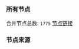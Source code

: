 ### 所有节点
合并节点总数: `1775`
[节点链接](https://raw.githubusercontent.com/rzhy1/11/master/sub/sub_merge_base64.txt)

### 节点来源